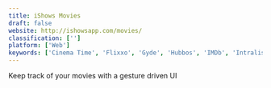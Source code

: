 ```yaml
---
title: iShows Movies
draft: false 
website: http://ishowsapp.com/movies/
classification: ['']
platform: ['Web']
keywords: ['Cinema Time', 'Flixxo', 'Gyde', 'Hubbos', 'IMDb', 'Intralist', 'Letterboxd for iPhone', 'MovieList', 'Movies Anywhere', 'Movist', 'Plex for Alexa', 'PseudoTV', 'Putlocker.to', 'TINQ', 'TOP250', 'api.video']
---
```

Keep track of your movies with a gesture driven UI